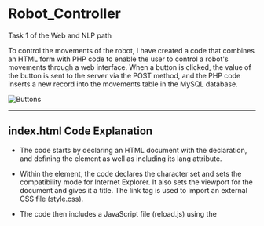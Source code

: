 # Robot_Controller
Task 1 of the Web and NLP path

To control the movements of the robot, I have created a code that combines an HTML form with PHP code to enable the user to control a robot's movements through a web interface. When a button is clicked, the value of the button is sent to the server via the POST method, and the PHP code inserts a new record into the movements table in the MySQL database.

![Buttons](https://github.com/iidabawaj/Robot_Controller/assets/139181626/6e93abb4-a837-498e-9aea-61ac059f03a7)

***
## index.html Code Explanation 
* The code starts by declaring an HTML document with the <!DOCTYPE html> declaration, and defining the <html> element as well as including its lang attribute.

* Within the <head> element, the code declares the character set and sets the compatibility mode for Internet Explorer. It also sets the viewport for the document and gives it a title. The link tag is used to import an external CSS file (style.css).

* The code then includes a JavaScript file (reload.js) using the <script> tag with the defer attribute. This attribute ensures that the script is executed after the page has finished parsing.

* Within the <body> element, an HTML form is defined using the <form> element. The action attribute is set to "connect.php", which means that when one of the buttons is clicked, the form data will be submitted to the connect.php file using the HTTP POST method.

* The form contains a container (<div class="container">) with five buttons. Each button has a type attribute of submit, which means that when the button is clicked, the form will be submitted. The name attribute is set to D, which is used to identify which button was pressed. The value attribute specifies the direction that the robot should move.

* The buttons are styled using CSS classes (btnLeft, btnRight, etc.) and contain icons from the Ionicons library, which are imported using two <script> tags at the end of the document. The ion-icon element is used to display the icons within the buttons.

* The script tags at the end of the document import the Ionicons library, which is used to display the icons in the buttons. The first script tag is used to load the ECMAScript module version of the library, while the second script tag is used to load the fallback version for browsers that don't support modules.


## connect.php Code Explanation 
* The code starts by defining variables for the credentials needed to connect to a MySQL database: $servername, $username, $password, and $dbname.

* The mysqli_connect() function is called to establish a connection to the database. If the connection fails, the code calls die() function to terminate the script and display the error message.

* The if statement checks if the $_POST array contains a key called D. If it does, the value of that key is assigned to $De variable.

* The $sql variable stores an SQL query that inserts a new record into the movements table with the value of $De variable in the directions column.
  
![Database](https://github.com/iidabawaj/Robot_Controller/assets/139181626/468f65ac-7dbe-4552-93ef-e09f330b36b1)

* The mysqli_query() function executes the SQL query on the database. If it is successful, the value of $De is printed. Otherwise, an error message is displayed.

* Finally, the connection to the database is closed using the mysqli_close() function.

## lastMove.php Code Explanation
This PHP code connects to a MySQL database, runs a SELECT query to retrieve the most recent movement direction from the movements table, and displays it on the web page. 

* The code first establishes a connection to the database and checks for errors.

* Then, it executes a SELECT query to retrieve data from the movements table and checks the result for errors. If the query is successful and data is returned, the code retrieves the most recent movement direction and displays it on the web page.

![LastMove](https://github.com/iidabawaj/Robot_Controller/assets/139181626/1a050eb7-b683-4f07-95c3-b015c09b2078)

* If no data is returned, the code displays a message indicating that there are no movements.

* Finally, the code closes the database connection.


## style.css Code Explanation 
This is a CSS stylesheet that defines the styles for the buttons in the HTML form. A summary of the styles applied:

* The <body> element sets margin, padding, and flex properties to center the form vertically and horizontally.
  
* The container sets the margin and text-align properties for the container div that holds the buttons.
  
* The button sets the background color, padding, font size, font family, cursor, margin, transition, position, and overflow properties for all buttons.
  
* btnStop, .btnLeft, .btnRight, .btnUp, and .btnDown sets the position and border-radius properties for each button.
  
* btnLeft and .btnRight sets the text color and text alignment for the left and right buttons.
  
* btnUp and .btnDown sets the text color for the up and down buttons, and define a hover effect for those buttons using the::before pseudo-element.
  
* buttonI sets the font size and text alignment for the button icons.
  
* button: active sets the background color for a button when it is clicked.
